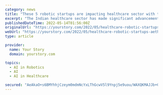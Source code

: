 ```yaml
---
category: news
title: "These 5 robotic startups are impacting healthcare sector with their innovation"
excerpt: "The Indian healthcare sector has made significant advancements in the way healthcare is delivered in the country. Growing technological requirements in the healthcare sector have given birth to ..."
publishedDateTime: 2022-05-14T01:56:00Z
originalUrl: "https://yourstory.com/2022/05/healthcare-robotic-startups-aether-biomedical-sakar-jetbrain-invento/amp"
webUrl: "https://yourstory.com/2022/05/healthcare-robotic-startups-aether-biomedical-sakar-jetbrain-invento/amp"
type: article

provider:
  name: Your Story
  domain: yourstory.com

topics:
  - AI in Robotics
  - AI
  - AI in Healthcare

secured: "AeAkaO+s6BMYhhjCzeym0mdmNcYxLThGcwV5l9Ynpj5e9uou/WAXQKMAJJb+QjiBmdTJMQexcr/Vr+wd6l+mQ1J2Lr51LsuMAH80SsrVrAu+QGC9xLYMmnt7um16IzO2Z86VBbn6pAmM5fPCDN2RSbuuhbctFXdGWbQ5Z+W0rkRZO6XLJXVmKjDYQtTYJ7dvEOmWjI/HhHvyAbqX2tn9qDFlSgX9aGVK02WWuc+PBx6781MqnLYWbd76YruQg0Aji3t84Pc2jdQcDpSJfxsCf+dl2ArwGosSZhR3AqYeBFxd8qASyoi4WmkxlotexPvZYkdGlZFXr+1C5mc9+yuUsdJayX8IQONwLNtgrsBIyE0=;317qhogtp7IVX/rqsegBWg=="
---
```


